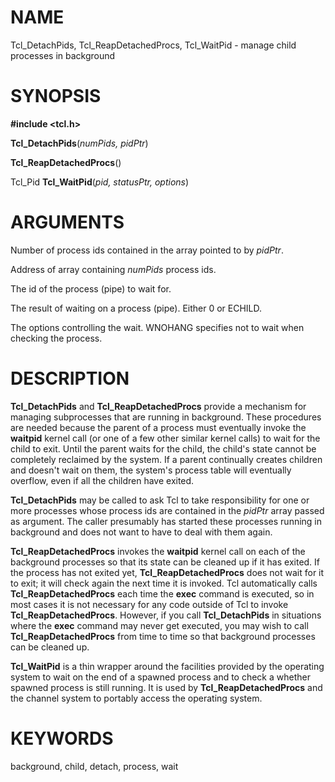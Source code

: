 # NAME

Tcl_DetachPids, Tcl_ReapDetachedProcs, Tcl_WaitPid - manage child
processes in background

# SYNOPSIS

**#include \<tcl.h\>**

**Tcl_DetachPids**(*numPids, pidPtr*)

**Tcl_ReapDetachedProcs**()

Tcl_Pid **Tcl_WaitPid**(*pid, statusPtr, options*)

# ARGUMENTS

Number of process ids contained in the array pointed to by *pidPtr*.

Address of array containing *numPids* process ids.

The id of the process (pipe) to wait for.

The result of waiting on a process (pipe). Either 0 or ECHILD.

The options controlling the wait. WNOHANG specifies not to wait when
checking the process.

# DESCRIPTION

**Tcl_DetachPids** and **Tcl_ReapDetachedProcs** provide a mechanism for
managing subprocesses that are running in background. These procedures
are needed because the parent of a process must eventually invoke the
**waitpid** kernel call (or one of a few other similar kernel calls) to
wait for the child to exit. Until the parent waits for the child, the
child\'s state cannot be completely reclaimed by the system. If a parent
continually creates children and doesn\'t wait on them, the system\'s
process table will eventually overflow, even if all the children have
exited.

**Tcl_DetachPids** may be called to ask Tcl to take responsibility for
one or more processes whose process ids are contained in the *pidPtr*
array passed as argument. The caller presumably has started these
processes running in background and does not want to have to deal with
them again.

**Tcl_ReapDetachedProcs** invokes the **waitpid** kernel call on each of
the background processes so that its state can be cleaned up if it has
exited. If the process has not exited yet, **Tcl_ReapDetachedProcs**
does not wait for it to exit; it will check again the next time it is
invoked. Tcl automatically calls **Tcl_ReapDetachedProcs** each time the
**exec** command is executed, so in most cases it is not necessary for
any code outside of Tcl to invoke **Tcl_ReapDetachedProcs**. However, if
you call **Tcl_DetachPids** in situations where the **exec** command may
never get executed, you may wish to call **Tcl_ReapDetachedProcs** from
time to time so that background processes can be cleaned up.

**Tcl_WaitPid** is a thin wrapper around the facilities provided by the
operating system to wait on the end of a spawned process and to check a
whether spawned process is still running. It is used by
**Tcl_ReapDetachedProcs** and the channel system to portably access the
operating system.

# KEYWORDS

background, child, detach, process, wait

